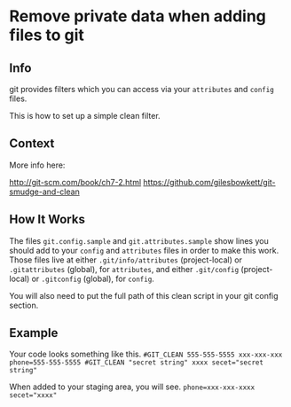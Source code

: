 # Remove private data when adding files to git

## Info

git provides filters which you can access via
your `attributes` and `config` files.

This is how to set up a simple clean filter.

## Context

More info here:

http://git-scm.com/book/ch7-2.html
https://github.com/gilesbowkett/git-smudge-and-clean

## How It Works

The files `git.config.sample` and
`git.attributes.sample` show lines you should
add to your `config` and `attributes` files in
order to make this work. Those files live at
either `.git/info/attributes` (project-local)
or `.gitattributes` (global), for `attributes`,
and either `.git/config` (project-local) or
`.gitconfig` (global), for `config`.

You will also need to put the full path of this
clean script in your git config section.

## Example

Your code looks something like this.
`#GIT_CLEAN 555-555-5555 xxx-xxx-xxx
phone=555-555-5555
#GIT_CLEAN "secret string" xxxx
secet="secret string"`

When added to your staging area, you will see.
`phone=xxx-xxx-xxxx
secet="xxxx"`

